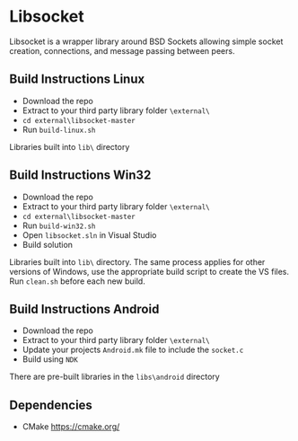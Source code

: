 # Libsocket

Libsocket is a wrapper library around BSD Sockets allowing simple socket creation, connections, and message passing between peers. 

## Build Instructions Linux
- Download the repo
- Extract to your third party library folder `\external\`
- `cd external\libsocket-master`
- Run `build-linux.sh`

Libraries built into `lib\` directory

## Build Instructions Win32
- Download the repo
- Extract to your third party library folder `\external\`
- `cd external\libsocket-master`
- Run `build-win32.sh`
- Open `libsocket.sln` in Visual Studio
- Build solution

Libraries built into `lib\` directory. The same process applies for other versions of Windows, use the appropriate build script to create the VS files. Run `clean.sh` before each new build.

## Build Instructions Android
- Download the repo
- Extract to your third party library folder `\external\`
- Update your projects `Android.mk` file to include the `socket.c`
- Build using `NDK`

There are pre-built libraries in the `libs\android` directory

## Dependencies

- CMake   https://cmake.org/